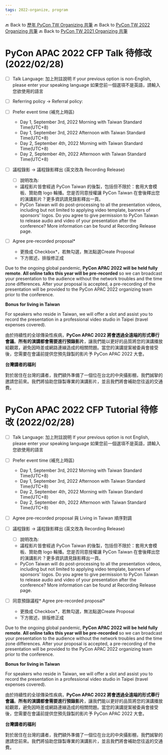 ```yaml
---
tags: 2022-organize, program
---
```


🔙 Back to [歷年 PyCon TW Organizing 共筆](/ryPr7SFyP/%2FHM5mHCFKQCu7-W5ea8ITcw%3Fview)
🔙 Back to [PyCon TW 2022 Organizing 共筆](/F4qRbwIsQXWH5B6cZ6Pzyw)
🔙 Back to [PyCon TW 2021 Organizing 共筆](/Wb9vQrfJQk-5tPoPR23hwA)

# PyCon APAC 2022 CFP Talk 待修改 (2022/02/28)

- [ ] Talk Language:
    加上附註說明
    If your previous option is non-English, please enter your speaking language
    如果您前一個選項不是英語，請輸入您欲使用的語言


- [ ] Referring policy -> Referral policy:
    
- [ ] Prefer event time (補充上時區)
    - Day 1, September 3rd, 2022 Morning with Taiwan Standard Time(UTC+8)
    - Day 1, September 3rd, 2022 Afternoon with Taiwan Standard Time(UTC+8)
    - Day 2, September 4th, 2022 Morning with Taiwan Standard Time(UTC+8)
    - Day 2, September 4th, 2022 Afternoon with Taiwan Standard Time(UTC+8)
- [ ] 議程錄影 -> 議程錄影釋出 (英文改為 Recording Release)
    - [ ] 說明改為: 
    - 議程影片皆會經過 PyCon Taiwan 的後製，包括但不限於：套用大會模板、贊助商 logo 輪播。您是否同意授權讓 PyCon Taiwan 在會後釋出您的演講影片？更多資訊請見錄影釋出一頁。
    - PyCon Taiwan will do post-processing to all the presentation videos, including but not limited to applying video template, banners of sponsors' logos. Do you agree to give permission to PyCon Taiwan to release audio and video of your presentation after the conference? More information can be found at Recording Release page.

- [ ] Agree pre-recorded proposal*
    - 更換成 Checkbox*，若無勾選，無法點選Create Proposal
    - 下方敘述，排版修正成

Due to the ongoing global pandemic, **PyCon APAC 2022 will be held fully remote**. **All online talks this year will be pre-recorded** so we can broadcast your presentation to the audience without the network troubles and the time zone differences. After your proposal is accepted, a pre-recording of the presentation will be provided to the PyCon APAC 2022 organizing team prior to the conference.

**Bonus for living in Taiwan**

For speakers who reside in Taiwan, we will offer a slot and assist you to record the presentation in a professional video studio in Taipei (travel expenses covered).

由於持續性的全球傳染性疾病，**PyCon APAC 2022 將會透過全遠端的形式舉行會議**。**所有的演講都會需要進行預錄影片**，讓我們能以更好的品質將您的演講播放給觀眾，避免因時差或網路連線造成的相關問題。當您的演講提案被委員會接受後，您需要在會議前提供您預先錄製的影片予 PyCon APAC 2022 大會。

**台灣講者的福利**

對於居住在台灣的講者，我們額外準備了一個位在台北的中央攝影棚，我們誠摯的邀請您前來。我們將協助您錄製專業的演講影片，並且我們將會補助您往返的交通費。

# PyCon APAC 2022 CFP Tutorial 待修改 (2022/02/28)
- [ ] Talk Language:
    加上附註說明
    If your previous option is not English, please enter your speaking language
    如果您前一個選項不是英語，請輸入您欲使用的語言


- [ ] Prefer event time (補充上時區)
    - Day 1, September 3rd, 2022 Morning with Taiwan Standard Time(UTC+8)
    - Day 1, September 3rd, 2022 Afternoon with Taiwan Standard Time(UTC+8)
    - Day 2, September 4th, 2022 Morning with Taiwan Standard Time(UTC+8)
    - Day 2, September 4th, 2022 Afternoon with Taiwan Standard Time(UTC+8)

- [ ] Agree pre-recorded proposal 與 Living in Taiwan 順序對調
- [ ] 議程錄影 -> 議程錄影釋出 (英文改為 Recording Release)
    - [ ] 說明改為: 
    - 議程影片皆會經過 PyCon Taiwan 的後製，包括但不限於：套用大會模板、贊助商 logo 輪播。您是否同意授權讓 PyCon Taiwan 在會後釋出您的演講影片？更多資訊請見錄影釋出一頁。
    - PyCon Taiwan will do post-processing to all the presentation videos, including but not limited to applying video template, banners of sponsors' logos. Do you agree to give permission to PyCon Taiwan to release audio and video of your presentation after the conference? More information can be found at Recording Release page.




- [ ] 同意預錄議程* Agree pre-recorded proposal*
    - 更換成 Checkbox*，若無勾選，無法點選Create Proposal
    - 下方敘述，排版修正成

Due to the ongoing global pandemic, **PyCon APAC 2022 will be held fully remote**. **All online talks this year will be pre-recorded** so we can broadcast your presentation to the audience without the network troubles and the time zone differences. After your proposal is accepted, a pre-recording of the presentation will be provided to the PyCon APAC 2022 organizing team prior to the conference.

**Bonus for living in Taiwan**

For speakers who reside in Taiwan, we will offer a slot and assist you to record the presentation in a professional video studio in Taipei (travel expenses covered).

由於持續性的全球傳染性疾病，**PyCon APAC 2022 將會透過全遠端的形式舉行會議**。**所有的演講都會需要進行預錄影片**，讓我們能以更好的品質將您的演講播放給觀眾，避免因時差或網路連線造成的相關問題。當您的演講提案被委員會接受後，您需要在會議前提供您預先錄製的影片予 PyCon APAC 2022 大會。

**台灣講者的福利**

對於居住在台灣的講者，我們額外準備了一個位在台北的中央攝影棚，我們誠摯的邀請您前來。我們將協助您錄製專業的演講影片，並且我們將會補助您往返的交通費。

<!-- # PyCon APAC 2022 CFP Talk 投稿系統內容修改


- [ ] duration:
    - duration -> Duration

- [ ] Language:

    1. English talk
    2. non-English talk w. English slides(如果此選項被選取，則跳出 input box，給講者自己輸入欲使用語言)



- [ ] Remote policy:
    - 移除


- [ ] 第一次擔任講者(First time speaker*):
    - 下方敘述修改成
    - 您過去是否擔任過 PyCon Taiwan 的講者
    - Have you ever been a speaker at PyCon Taiwan in the past?


- Referring policy*:
    - 下方敘述
    - Whether you agree to give permission to PyCon Taiwan to refer your talk proposal to your local PyCon community if your proposal did not get accepted(APAC only).
    - 若投稿沒有入選，是否有意願讓 PyCon Taiwan 將該篇稿件轉介至您所在地的 PyCon 社群(只限 APAC 地區)。

    - 若選 Yes 的話，則跳出 input box，填寫自己所居住的國家



- 行為準則
    - 待David 補上


- [ ] 系統中若出現單字 taiwan -> Taiwan


- [ ] Prefer event time:
    - Day 1, September 3rd, 2022 Morning
    - Day 1, September 3rd, 2022 Afternoon
    - Day 2, September 4th, 2022 Morning
    - Day 2, September 4th, 2022 Afternoon
    
    
    
- [ ] Living in taiwan*

    taiwan -> Taiwan


    
    
- [ ] 建議對換「接受預錄」和「是否居住在台灣」的題項順序。然後將「邀請講者來攝影棚演講」的字樣調整成居住在台灣題項選「是」的時候才出現這個bonus的備註文字


- [ ] 預錄影片勾選說明

    Due to the ongoing global pandemic, PyCon APAC 2022 will be held fully remote. All online talks this year will be pre-recorded so we can broadcast your presentation to the audience without the network troubles and the time zone differences.
    由於持續性的全球傳染性疾病，PyCon APAC 2022 將會透過全遠端的形式舉行會議。所有的演講都會需要進行預錄影片，讓我們能以更好的品質將您的演講播放給觀眾，避免因時差或網路連線造成的相關問題。
    After your proposal is accepted, a pre-recording of the presentation will be provided to the PyCon APAC 2022 organizing team prior to the conference.
    當您的演講提案被委員會接受後，您需要在會議前提供您預先錄製的影片予 PyCon APAC 2022 大會。


    **Bonus for living in Taiwan**
    台灣講者的福利
    For speakers who reside in Taiwan, we will offer a slot and assist you to record the presentation in a professional video studio in Taipei (travel expenses covered).
    對於居住在台灣的講者，我們額外準備了一個位在台北的中央攝影棚，我們誠摯的邀請您前來。我們將協助您錄製專業的演講影片，並且我們將會補助您往返的交通費。
    
- [ ] 在 CFP 系統中提及講者影片中會有贊助商 logo 嵌入
    - 參考文字：PyCon APAC 能夠順利舉辦需感謝贊助商夥伴的協助。我們會在大會期間與會後上傳之演講影片的下方嵌入並輪播贊助商的標誌。
# PyCon APAC 2022 CFP Tutorial 投稿系統內容修改

- [ ] Language:

    1. English talk
    2. non-English talk w. English slides(如果此選項被選取，則跳出 input box，給講者自己輸入欲使用語言)



- [ ] Prefer event time:
    - Day 1, September 3rd, 2022 Morning
    - Day 1, September 3rd, 2022 Afternoon
    - Day 2, September 4th, 2022 Morning
    - Day 2, September 4th, 2022 Afternoon


- 增加預錄影片勾選說明

    Due to the ongoing global pandemic, PyCon APAC 2022 will be held fully remote. All online talks this year will be pre-recorded so we can broadcast your presentation to the audience without the network troubles and the time zone differences.
    由於持續性的全球傳染性疾病，PyCon APAC 2022 將會透過全遠端的形式舉行會議。所有的演講都會需要進行預錄影片，讓我們能以更好的品質將您的演講播放給觀眾，避免因時差或網路連線造成的相關問題。
    After your proposal is accepted, a pre-recording of the presentation will be provided to the PyCon APAC 2022 organizing team prior to the conference.
    當您的演講提案被委員會接受後，您需要在會議前提供您預先錄製的影片予 PyCon APAC 2022 大會。

    **Bonus for living in Taiwan**
    台灣講者的福利
    For speakers who reside in Taiwan, we will offer a slot and assist you to record the presentation in a professional video studio in Taipei (travel expenses covered).
    對於居住在台灣的講者，我們額外準備了一個位在台北的中央攝影棚，我們誠摯的邀請您前來。我們將協助您錄製專業的演講影片，並且我們將會補助您往返的交通費。
- [ ] 在 CFP 系統中提及講者影片中會有贊助商 logo 嵌入
    - 參考文字：PyCon APAC 能夠順利舉辦需感謝贊助商夥伴的協助。我們會在大會期間與會後上傳之演講影片的下方嵌入並輪播贊助商的標誌。 -->